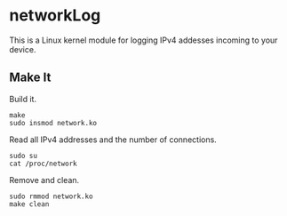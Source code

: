 # networkLog

This is a Linux kernel module for logging IPv4 addesses incoming to your device.

## Make It

Build it.

```
make
sudo insmod network.ko 
```

Read all IPv4 addresses and the number of connections.

```
sudo su
cat /proc/network
```

Remove and clean.

```
sudo rmmod network.ko
make clean
```